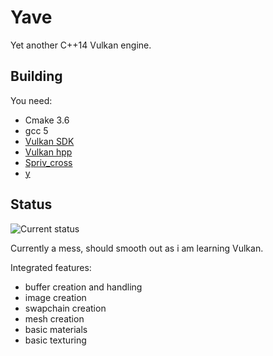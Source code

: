 # Yave
Yet another C++14 Vulkan engine.

## Building
You need:
 * Cmake 3.6
 * gcc 5
 * [Vulkan SDK](https://lunarg.com/vulkan-sdk/)
 * [Vulkan hpp](https://github.com/KhronosGroup/Vulkan-Hpp)
 * [Spriv_cross](https://github.com/KhronosGroup/SPIRV-Cross)
 * [y](https://github.com/gan74/y)

## Status

![Current status](http://puu.sh/r7QYj/99c73d78cf.jpg)

Currently a mess, should smooth out as i am learning Vulkan.

Integrated features:
 * buffer creation and handling
 * image creation
 * swapchain creation
 * mesh creation
 * basic materials
 * basic texturing
